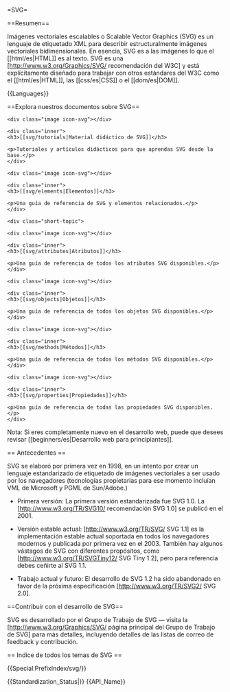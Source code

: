 =SVG=

==Resumen==

Imágenes vectoriales escalables o Scalable Vector Graphics (SVG) es un lenguaje de etiquetado XML para describir estructuralmente imágenes vectoriales bidimensionales. En esencia, SVG es a las imágenes lo que el [[html/es|HTML]] es al texto. SVG es una [http://www.w3.org/Graphics/SVG/ recomendación del W3C] y está explícitamente diseñado para trabajar con otros estándares del W3C como el [[html/es|HTML]], las [[css/es|CSS]] o el [[dom/es|DOM]].

{{Languages}}

==Explora nuestros documentos sobre SVG==

<div class="topic-container">

  <div class="short-topic">
  
    <div class="image icon-svg"></div>
    
    <div class="inner">
    <h3>[[svg/tutorials|Material didáctico de SVG]]</h3>
    
    <p>Tutoriales y artículos didácticos para que aprendas SVG desde la base.</p>
    </div>
  
  </div>
  
  <div class="short-topic">
  
    <div class="image icon-svg"></div>
    
    <div class="inner">
    <h3>[[svg/elements|Elementos]]</h3>
    
    <p>Una guía de referencia de SVG y elementos relacionados.</p>
    </div>
  
  </div>

  
    <div class="short-topic">
  
    <div class="image icon-svg"></div>
    
    <div class="inner">
    <h3>[[svg/attributes|Atributos]]</h3>
    
    <p>Una guía de referencia de todos los atributos SVG disponibles.</p>
    </div>
  
  </div>
  
  <div class="short-topic">
  
    <div class="image icon-svg"></div>
    
    <div class="inner">
    <h3>[[svg/objects|Objetos]]</h3>
    
    <p>Una guía de referencia de todos los objetos SVG disponibles.</p>
    </div>
  
  </div>
  
  <div class="short-topic">
  
    <div class="image icon-svg"></div>
    
    <div class="inner">
    <h3>[[svg/methods|Métodos]]</h3>
    
    <p>Una guía de referencia de todos los métodos SVG disponibles.</p>
    </div>
  
  </div>
  
  <div class="short-topic">
  
    <div class="image icon-svg"></div>
    
    <div class="inner">
    <h3>[[svg/properties|Propiedades]]</h3>
    
    <p>Una guía de referencia de todas las propiedades SVG disponibles.</p>
    </div>
  
  </div>

</div>
<div class="clearfixboth"></div>


Nota: Si eres completamente nuevo en el desarrollo web, puede que desees revisar [[beginners/es|Desarrollo web para principiantes]].

== Antecedentes ==

SVG se elaboró ​​por primera vez en 1998, en un intento por crear un lenguaje estandarizado de etiquetado de imágenes vectoriales a ser usado por los navegadores (tecnologías propietarias para ese momento incluían VML de Microsoft y PGML de Sun/Adobe.)


* Primera versión: La primera versión estandarizada fue SVG 1.0. La [http://www.w3.org/TR/SVG10/ recomendación SVG 1.0] se publicó en el 2001.

* Versión estable actual: [http://www.w3.org/TR/SVG/ SVG 1.1] es la implementación estable actual soportada en todos los navegadores modernos y  publicada por primera vez en el 2003. También hay algunos vástagos de SVG con diferentes propósitos, como [http://www.w3.org/TR/SVGTiny12/ SVG Tiny 1.2], pero para referencia debes ceñirte al SVG 1.1.

* Trabajo actual y futuro: El desarrollo de SVG 1.2 ha sido abandonado en favor de la próxima especificación [http://www.w3.org/TR/SVG2/ SVG 2.0].

==Contribuir con el desarrollo de SVG==

SVG es desarrollado por el Grupo de Trabajo de SVG — visita la [http://www.w3.org/Graphics/SVG/ página principal del Grupo de Trabajo de SVG] para más detalles, incluyendo detalles de las listas de correo de feedback y contribución.


== Indice de todos los temas de SVG ==

{{Special:PrefixIndex/svg/}}

{{Standardization_Status|}}
{{API_Name}}